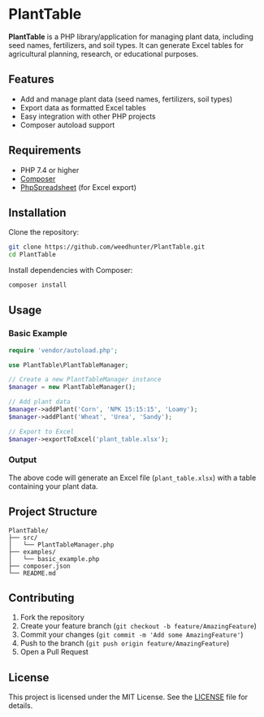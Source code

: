 
# PlantTable

**PlantTable** is a PHP library/application for managing plant data, including seed names, fertilizers, and soil types. It can generate Excel tables for agricultural planning, research, or educational purposes.

## Features

- Add and manage plant data (seed names, fertilizers, soil types)
- Export data as formatted Excel tables
- Easy integration with other PHP projects
- Composer autoload support

## Requirements

- PHP 7.4 or higher
- [Composer](https://getcomposer.org/)
- [PhpSpreadsheet](https://phpspreadsheet.readthedocs.io/) (for Excel export)

## Installation

Clone the repository:

```bash
git clone https://github.com/weedhunter/PlantTable.git
cd PlantTable
```

Install dependencies with Composer:

```bash
composer install
```

## Usage

### Basic Example

```php
require 'vendor/autoload.php';

use PlantTable\PlantTableManager;

// Create a new PlantTableManager instance
$manager = new PlantTableManager();

// Add plant data
$manager->addPlant('Corn', 'NPK 15:15:15', 'Loamy');
$manager->addPlant('Wheat', 'Urea', 'Sandy');

// Export to Excel
$manager->exportToExcel('plant_table.xlsx');
```

### Output

The above code will generate an Excel file (`plant_table.xlsx`) with a table containing your plant data.

## Project Structure

```
PlantTable/
├── src/
│   └── PlantTableManager.php
├── examples/
│   └── basic_example.php
├── composer.json
└── README.md
```

## Contributing

1. Fork the repository
2. Create your feature branch (`git checkout -b feature/AmazingFeature`)
3. Commit your changes (`git commit -m 'Add some AmazingFeature'`)
4. Push to the branch (`git push origin feature/AmazingFeature`)
5. Open a Pull Request

## License

This project is licensed under the MIT License. See the [LICENSE](LICENSE) file for details.

